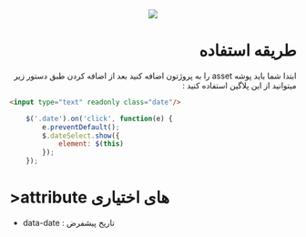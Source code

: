 <div  align="center">
    <img src="https://ghaninia.ir/filemanager/uploads/photos/1/datepicker.png" />
</div>
<h1 dir="rtl">طریقه استفاده</h1>
<p dir="rtl">ابتدا شما باید پوشه asset را به پروژتون اضافه کنید بعد از اضافه کردن طبق دستور زیر میتوانید از این پلاگین استفاده کنید :</p>

```html 
<input type="text" readonly class="date"/>
```

```js 
    $('.date').on('click', function(e) {
        e.preventDefault();
        $.dateSelect.show({
            element: $(this)
        });
    });
```
<h1>>attribute های اختیاری</h1>
<ul>
    <li>data-date : تاریخ پیشفرض</li>
</ul>
